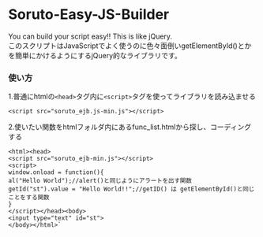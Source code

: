 # Soruto-Easy-JS-Builder
You can build your script easy!! This is like jQuery.  
このスクリプトはJavaScriptでよく使うのに色々面倒いgetElementById()とかを簡単にかけるようにするjQuery的なライブラリです。
### 使い方
1.普通にhtmlの`<head>`タグ内に`<script>`タグを使ってライブラリを読み込ませる

`<script src="soruto_ejb.js-min.js"></script>`

2.使いたい関数をhtmlフォルダ内にあるfunc_list.htmlから探し、コーディングする  

    <html><head>  
    <script src="soruto_ejb-min.js"></script>  
    <script>  
    window.onload = function(){  
    al("Hello World");//alert()と同じようにアラートを出す関数  
    getId("st").value = "Hello World!!";//getID() は getElementById()と同じことをする関数  
    }  
    </script></head><body>  
    <input type="text" id="st">  
    </body></html>`
